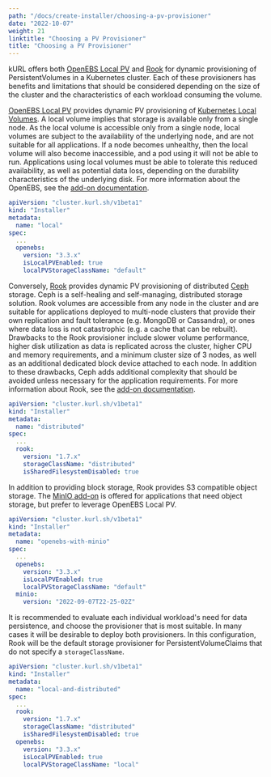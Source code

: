 ```yaml
---
path: "/docs/create-installer/choosing-a-pv-provisioner"
date: "2022-10-07"
weight: 21
linktitle: "Choosing a PV Provisioner"
title: "Choosing a PV Provisioner"
---
```


kURL offers both [OpenEBS Local PV](/docs/add-ons/openebs) and [Rook](/docs/add-ons/rook) for dynamic provisioning of PersistentVolumes in a Kubernetes cluster.
Each of these provisioners has benefits and limitations that should be considered depending on the size of the cluster and the characteristics of each workload consuming the volume.

[OpenEBS Local PV](/docs/add-ons/openebs) provides dynamic PV provisioning of [Kubernetes Local Volumes](https://kubernetes.io/docs/concepts/storage/volumes/#local).
A local volume implies that storage is available only from a single node.
As the local volume is accessible only from a single node, local volumes are subject to the availability of the underlying node, and are not suitable for all applications.
If a node becomes unhealthy, then the local volume will also become inaccessible, and a pod using it will not be able to run.
Applications using local volumes must be able to tolerate this reduced availability, as well as potential data loss, depending on the durability characteristics of the underlying disk.
For more information about the OpenEBS, see the [add-on documentation](/docs/add-ons/openebs).

```yaml
apiVersion: "cluster.kurl.sh/v1beta1"
kind: "Installer"
metadata:
  name: "local"
spec:
  ...
  openebs:
    version: "3.3.x"
    isLocalPVEnabled: true
    localPVStorageClassName: "default"
```

Conversely, [Rook](/docs/add-ons/rook) provides dynamic PV provisioning of distributed [Ceph](https://ceph.io/) storage.
Ceph is a self-healing and self-managing, distributed storage solution.
Rook volumes are accessible from any node in the cluster and are suitable for applications deployed to multi-node clusters that provide their own replication and fault tolerance (e.g. MongoDB or Cassandra), or ones where data loss is not catastrophic (e.g. a cache that can be rebuilt).
Drawbacks to the Rook provisioner include slower volume performance, higher disk utilization as data is replicated across the cluster, higher CPU and memory requirements, and a minimum cluster size of 3 nodes, as well as an additional dedicated block device attached to each node.
In addition to these drawbacks, Ceph adds additional complexity that should be avoided unless necessary for the application requirements.
For more information about Rook, see the [add-on documentation](/docs/add-ons/rook).

```yaml
apiVersion: "cluster.kurl.sh/v1beta1"
kind: "Installer"
metadata:
  name: "distributed"
spec:
  ...
  rook:
    version: "1.7.x"
    storageClassName: "distributed"
    isSharedFilesystemDisabled: true
```

In addition to providing block storage, Rook provides S3 compatible object storage.
The [MinIO add-on](/docs/add-ons/minio) is offered for applications that need object storage, but prefer to leverage OpenEBS Local PV.

```yaml
apiVersion: "cluster.kurl.sh/v1beta1"
kind: "Installer"
metadata:
  name: "openebs-with-minio"
spec:
  ...
  openebs:
    version: "3.3.x"
    isLocalPVEnabled: true
    localPVStorageClassName: "default"
  minio:
    version: "2022-09-07T22-25-02Z"
```

It is recommended to evaluate each individual workload's need for data persistence, and choose the provisioner that is most suitable.
In many cases it will be desirable to deploy both provisioners.
In this configuration, Rook will be the default storage provisioner for PersistentVolumeClaims that do not specify a `storageClassName`.

```yaml
apiVersion: "cluster.kurl.sh/v1beta1"
kind: "Installer"
metadata:
  name: "local-and-distributed"
spec:
  ...
  rook:
    version: "1.7.x"
    storageClassName: "distributed"
    isSharedFilesystemDisabled: true
  openebs:
    version: "3.3.x"
    isLocalPVEnabled: true
    localPVStorageClassName: "local"
```
